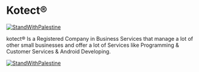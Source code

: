 # Kotect®
[![StandWithPalestine](https://raw.githubusercontent.com/kimoandroid/StandWithPalestine/main/assets/palestine_badge.svg)](https://github.com/kimoandroid/StandWithPalestine)

kotect® Is a Registered Company in Business Services that manage a lot of other small businesses and offer a lot of Services like Programming & Customer Services & Android Developing.

[![StandWithPalestine](https://raw.githubusercontent.com/kimoandroid/StandWithPalestine/main/assets/palestine_banner.svg)](https://github.com/kimoandroid/StandWithPalestine/blob/main/Donate.md)

